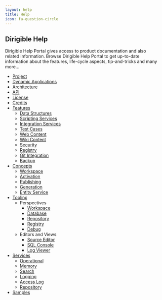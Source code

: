 ```yaml
---
layout: help
title: Help
icon: fa-question-circle
---
```


Dirigible Help
---

Dirigible Help Portal gives access to product documentation and also related information.
Browse Dirigible Help Portal to get up-to-date information about the features, life-cycle aspects, tip-and-tricks and many more...

* [Project](project.html)
* [Dynamic Applications](dynamic_applications.html)
* [Architecture](architecture.html)
* [API](api.html)
* [License](license.html)
* [Credits](credits.html)
* [Features](features.html)
	* [Data Structures](data_structures.html)
	* [Scripting Services](scripting_services.html)
	* [Integration Services](integration_services.html)
	* [Test Cases](test_cases.html)
	* [Web Content](web_content.html)
	* [Wiki Content](wiki_content.html)
	* [Security](security.html)
	* [Registry](registry.html)
	* [Git Integration](git.html)
	* [Backup](backup.html)
* [Concepts](concepts.html)
	* [Workspace](workspace.html)
	* [Activation](activation.html)
	* [Publishing](publishing.html)
	* [Generation](generation.html)
	* [Entity Service](entity_service.html)
* [Tooling](tooling.html)
	* Perspectives
		* [Workspace](workspace_perspective.html)
		* [Database](database_perspective.html)
		* [Repository](repository_perspective.html)
		* [Registry](registry.html)
		* [Debug](debugger.html)
	* Editors and Views
		* [Source Editor](source_editor.html)
		* [SQL Console](sql_console.html)
		* [Log Viewer](log_viewer.html)
* [Services](services_runtime.html)
	* [Operational](service_operational.html)
	* [Memory](service_memory.html)
	* [Search](service_search.html)
	* [Logging](service_logging.html)
	* [Access Log](service_accesslog.html)
	* [Repository](service_repository.html)
* [Samples](../samples/index.html)

